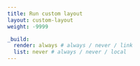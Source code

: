 ```yaml
---
title: Run custom layout
layout: custom-layout
weight: -9999

_build:
  render: always # always / never / link
  list: never # always / never / local
---
```

